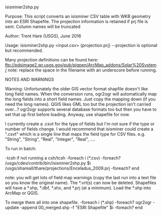 isisminer2shp.py

Purpose:  This script converts an isisminer CSV table with WKB geometry into an ESRI Shapefile.
The projection information is retained if prj file is sent. Column names will be truncated
 
 Author: Trent Hare (USGS), June 2016
 
Usage: isisminer2shp.py <input.csv> {projection.prj}
 --projection is optional but recommended.

Many projection definitions can be found here:
ftp://pdsimage2.wr.usgs.gov/pub/pigpen/ArcMap_addons/Solar%20System/
note: replace the space in the filename with an underscore before running.

NOTES AND WARNINGS

Warning: Unfortunately the older GIS vector format shapfile doesn't like long field names. When the conversion runs, ogr2ogr will automatically map the long fields into a short field names. Just copy the mapping down (if you need the long names). QGIS likes GML too but the projection isn't carried over...? ogr2ogr supports several database formats too but then you have to set that up first before loading. Anyway, use shapefile for now.

I currently create a .csvt for the type of fields but I'm not sure if the type or number of fields change. I would recommend that isisminer could create a ".csvt" which is a single line that maps the field type for CSV files. e.g. 
"String", "String", "Real", "Integer", "Real", ....

To run in batch:

 -tcsh 
       if not running a csh/tcsh
-foreach i (*.csv)
-foreach? /usgs/cdev/contrib/bin/isisminer2shp.py $i /usgs/shareall/thare/projections/Enceladus_2009.prj
-foreach? end

note: you will get lots of field map warnings (copy the last run into a text file so you know the original name). The *.vrt(s) can now be deleted.  Shapefiles will have a *.shp, *.dbf, *.shx, and *.prj (at a minimum). Load the *.shp into ArcMap or QGIS. 

To merge them all into one shapefile.
-foreach i (*.shp)
-foreach? ogr2ogr -update -append 00_merged.shp -f "ESRI Shapefile" $i
-foreach? end
